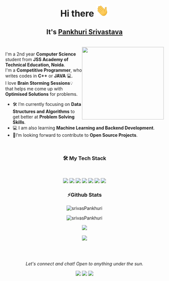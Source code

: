 <h1 align="center">Hi there <img src="https://raw.githubusercontent.com/ABSphreak/ABSphreak/master/gifs/Hi.gif" width="40px"></h1>
<h2 align="center"> It's <a  href="https://www.linkedin.com/in/pankhuri-srivastava-2001/"> Pankhuri Srivastava</a></h2>
<br>

<img align="right" src="https://miro.medium.com/max/1400/0*K2WLMTExLyida7OR.gif" width="260" height="230">

I'm a 2nd year **Computer Science** student from **JSS Academy of Technical Education, Noida**.<br> 
I'm a **Competitive Programmer**, who writes codes in **C++** or **JAVA** 💻.<br>
I love **Brain Storming Sessions**💡 that helps me come up with **Optimised Solutions** for problems. 

- 🛠 I’m currently focusing on **Data Structures and Algorithms** to get better at **Problem Solving Skills**.
- 💻 I am also learning **Machine Learning and Backend Development**.
- 💬I’m looking forward to contribute to **Open Source Projects**.

<br>
<h3 align="center">🛠 My Tech Stack</h3>
<br>
<p align="center"><img src="https://img.shields.io/badge/Java-ED8B00?style=for-the-badge&logo=java&logoColor=white/"> <img src="https://img.shields.io/badge/C%2B%2B-00599C?style=for-the-badge&logo=c%2B%2B&logoColor=white"/> <img src="https://img.shields.io/badge/C-00599C?style=for-the-badge&logo=c&logoColor=white"/>  <img src="https://img.shields.io/badge/HTML5-E34F26?style=for-the-badge&logo=html5&logoColor=white"/> <img src="https://img.shields.io/badge/CSS-239120?&style=for-the-badge&logo=css3&logoColor=white"/> <img src="https://img.shields.io/badge/JavaScript-F7DF1E?style=for-the-badge&logo=javascript&logoColor=black"/>  <img src="https://img.shields.io/badge/Markdown-000000?style=for-the-badge&logo=markdown&logoColor=white"/> 
</p>
<h3 align="center">⚡Github Stats</h3>
<p align="center">
  <img align="center" src="https://github-readme-stats.vercel.app/api?username=srivasPankhuri&show_icons=true&hide=stars,issues&count_private=true&theme=radical" alt="srivasPankhuri" />
</p>

<p align="center">
  <img src="https://github-readme-stats.vercel.app/api/top-langs/?username=srivasPankhuri&layout=compact&langs_count=10&count_private=true&theme=radical" alt="srivasPankhuri" />
</p>

<p align="center">
  <img src="http://github-readme-streak-stats.herokuapp.com?user=srivasPankhuri&theme=radical" />
</p>
<p align="center">
  <img src ="https://komarev.com/ghpvc/?username=srivasPankhuri&style=plastic&color=f72585"/>
</p>
<!-- <a href="https://github.com/srivasPankhuri/github-readme-activity-graph"><img alt="Pankhuri Srivastava's Activity Graph" src="https://activity-graph.herokuapp.com/graph?username=srivasPankhuri&bg_color=0D1117&point=FFFFFF&hide_border=true&color=f72585&line=f72585" /></a> -->

<br><br>

<p align="center">
  <i>Let's connect and chat! Open to anything under the sun.</i>

  <p align="center">
    <a href="https://twitter.com/Pankhur11" alt="Twitter"><img src="https://raw.githubusercontent.com/jayehernandez/jayehernandez/3f5402efef9a0ae89211a6e04609558e862ca616/readme/twitter-fill.svg"></a>
    <a href="https://www.linkedin.com/in/pankhuri-srivastava-2001/" alt="Linkedin"><img src="https://raw.githubusercontent.com/jayehernandez/jayehernandez/3f5402efef9a0ae89211a6e04609558e862ca616/readme/linkedin-fill.svg"></a>
    <a href="mailto:pankh11pantomath@gmail.com" alt="Contact me"><img src="https://raw.githubusercontent.com/jayehernandez/jayehernandez/3f5402efef9a0ae89211a6e04609558e862ca616/readme/mail-fill.svg"></a>

  </p>

